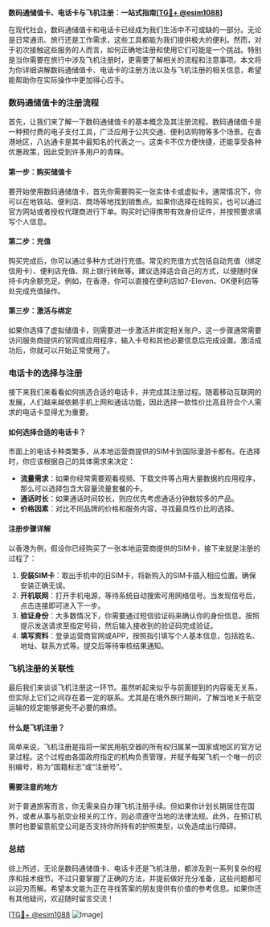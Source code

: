 **数码通储值卡、电话卡与飞机注册：一站式指南[[TG💪+ @esim1088](https://t.me/s/esim1088)]**

在现代社会，数码通储值卡和电话卡已经成为我们生活中不可或缺的一部分。无论是日常通讯、旅行还是工作需求，这些工具都能为我们提供极大的便利。然而，对于初次接触这些服务的人而言，如何正确地注册和使用它们可能是一个挑战。特别是当你需要在旅行中涉及飞机注册时，更需要了解相关的流程和注意事项。本文将为你详细讲解数码通储值卡、电话卡的注册方法以及与飞机注册的相关信息，希望能帮助你在实际操作中更加得心应手。

### 数码通储值卡的注册流程

首先，让我们来了解一下数码通储值卡的基本概念及其注册流程。数码通储值卡是一种预付费的电子支付工具，广泛应用于公共交通、便利店购物等多个场景。在香港地区，八达通卡是其中最知名的代表之一。这类卡不仅方便快捷，还能享受各种优惠政策，因此受到许多用户的青睐。

#### 第一步：购买储值卡

要开始使用数码通储值卡，首先你需要购买一张实体卡或虚拟卡。通常情况下，你可以在地铁站、便利店、商场等地找到销售点。如果你选择在线购买，也可以通过官方网站或者授权代理商进行下单。购买时记得携带有效身份证件，并按照要求填写个人信息。

#### 第二步：充值

购买完成后，你可以通过多种方式进行充值。常见的充值方式包括自动充值（绑定信用卡）、便利店充值、网上银行转账等。建议选择适合自己的方式，以便随时保持卡内余额充足。例如，在香港，你可以直接在便利店如7-Eleven、OK便利店等处完成充值操作。

#### 第三步：激活与绑定

如果你选择了虚拟储值卡，则需要进一步激活并绑定相关账户。这一步骤通常需要访问服务商提供的官网或应用程序，输入卡号和其他必要信息后完成设置。激活成功后，你就可以开始正常使用了。

### 电话卡的选择与注册

接下来我们来看看如何挑选合适的电话卡，并完成其注册过程。随着移动互联网的发展，人们越来越依赖手机上网和通话功能，因此选择一款性价比高且符合个人需求的电话卡显得尤为重要。

#### 如何选择合适的电话卡？

市面上的电话卡种类繁多，从本地运营商提供的SIM卡到国际漫游卡都有。在选择时，你应该根据自己的具体需求来决定：

- **流量需求**：如果你经常需要观看视频、下载文件等占用大量数据的应用程序，那么可以选择包含大容量流量套餐的卡。
- **通话时长**：如果通话时间较长，则应优先考虑通话分钟数较多的产品。
- **价格因素**：对比不同品牌的价格和服务内容，寻找最具性价比的选择。

#### 注册步骤详解

以香港为例，假设你已经购买了一张本地运营商提供的SIM卡，接下来就是注册的过程了：

1. **安装SIM卡**：取出手机中的旧SIM卡，将新购入的SIM卡插入相应位置。确保安装正确无误。
2. **开机联网**：打开手机电源，等待系统自动搜索可用网络信号。当发现信号后，点击连接即可进入下一步。
3. **验证身份**：大多数情况下，你需要通过短信验证码来确认你的身份信息。按照提示发送请求至指定号码，然后输入接收到的验证码完成验证。
4. **填写资料**：登录运营商官网或APP，按照指引填写个人基本信息，包括姓名、地址、联系方式等。提交后等待审核结果通知。

### 飞机注册的关联性

最后我们来谈谈飞机注册这一环节。虽然听起来似乎与前面提到的内容毫无关系，但实际上它们之间存在着一定的联系。尤其是在境外旅行期间，了解当地关于航空运输的规定能够避免不必要的麻烦。

#### 什么是飞机注册？

简单来说，飞机注册是指将一架民用航空器的所有权归属某一国家或地区的官方记录过程。这个过程由各国政府指定的机构负责管理，并赋予每架飞机一个唯一的识别编号，称为“国籍标志”或“注册号”。

#### 需要注意的地方

对于普通旅客而言，你无需亲自办理飞机注册手续。但如果你计划长期居住在国外，或者从事与航空业相关的工作，则必须遵守当地的法律法规。此外，在预订机票时也要留意航空公司是否支持你所持有的护照类型，以免造成出行障碍。

### 总结

综上所述，无论是数码通储值卡、电话卡还是飞机注册，都涉及到一系列复杂的程序和技术细节。不过只要掌握了正确的方法，并提前做好充分准备，这些问题都可以迎刃而解。希望本文能为正在寻找答案的朋友提供有价值的参考信息。如果你还有其他疑问，欢迎随时留言交流！

[[TG💪+ @esim1088](https://t.me/s/esim1088) ![Image](https://i.postimg.cc/4NQfJmqS/Snipaste-2025-05-13-00-14-12.png)]